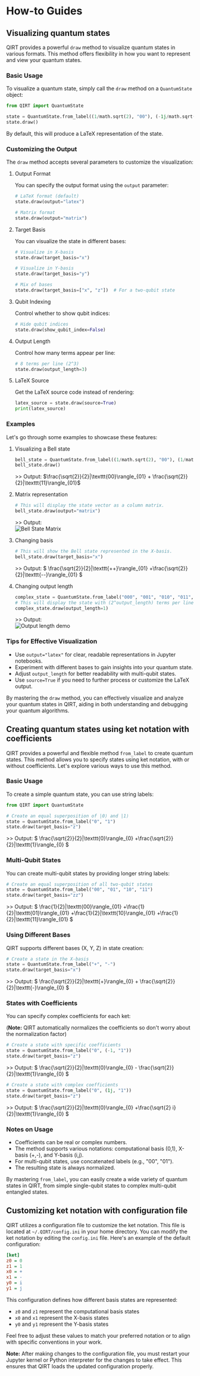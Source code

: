 # How-to Guides

## **Visualizing quantum states**

QIRT provides a powerful `draw` method to visualize quantum states in various formats. This method offers flexibility in how you want to represent and view your quantum states.

### Basic Usage

To visualize a quantum state, simply call the `draw` method on a `QuantumState` object:

```python
from QIRT import QuantumState

state = QuantumState.from_label((1/math.sqrt(2), "00"), (-1j/math.sqrt(2), "11"))
state.draw()
```

By default, this will produce a LaTeX representation of the state.

### Customizing the Output

The `draw` method accepts several parameters to customize the visualization:

1. Output Format

    You can specify the output format using the `output` parameter:

    ```python
    # LaTeX format (default)
    state.draw(output="latex")

    # Matrix format
    state.draw(output="matrix")
    ```

2. Target Basis

    You can visualize the state in different bases:

    ```python
    # Visualize in X-basis
    state.draw(target_basis="x")

    # Visualize in Y-basis
    state.draw(target_basis="y")

    # Mix of bases
    state.draw(target_basis=["x", "z"])  # For a two-qubit state
    ```

3. Qubit Indexing

    Control whether to show qubit indices:

    ```python
    # Hide qubit indices
    state.draw(show_qubit_index=False)
    ```

4. Output Length

    Control how many terms appear per line:

    ```python
    # 8 terms per line (2^3)
    state.draw(output_length=3)
    ```

5. LaTeX Source

    Get the LaTeX source code instead of rendering:

    ```python
    latex_source = state.draw(source=True)
    print(latex_source)
    ```

### Examples

Let's go through some examples to showcase these features:

1. Visualizing a Bell state

    ```python
    bell_state = QuantumState.from_label((1/math.sqrt(2), "00"), (1/math.sqrt(2), "11"))
    bell_state.draw()
    ```

    \>> Output:
    $\frac{\sqrt{2}}{2}|\texttt{00}\rangle_{01} + \frac{\sqrt{2}}{2}|\texttt{11}\rangle_{01}$

2. Matrix representation

    ```python
    # This will display the state vector as a column matrix.
    bell_state.draw(output="matrix")
    ```

    \>> Output:  
    ![Bell State Matrix](./imgs/bell_state_matrix.png)

3. Changing basis

    ```python
    # This will show the Bell state represented in the X-basis.
    bell_state.draw(target_basis="x")
    ```

    \>> Output: $ \\frac{\\sqrt{2}}{2}|\\texttt{++}\\rangle_{01} +\\frac{\\sqrt{2}}{2}|\\texttt{--}\\rangle_{01} $

4. Changing output length

    ```python
    complex_state = QuantumState.from_label("000", "001", "010", "011", "100", "101", "110", "111")
    # This will display the state with (2^output_length) terms per line.
    complex_state.draw(output_length=1)
    ```

    \>> Output:  
    ![Output length demo](./imgs/output_length_demo.png)

### Tips for Effective Visualization

- Use `output="latex"` for clear, readable representations in Jupyter notebooks.
- Experiment with different bases to gain insights into your quantum state.
- Adjust `output_length` for better readability with multi-qubit states.
- Use `source=True` if you need to further process or customize the LaTeX output.

By mastering the `draw` method, you can effectively visualize and analyze your quantum states in QIRT, aiding in both understanding and debugging your quantum algorithms.

## **Creating quantum states using ket notation with coefficients**

QIRT provides a powerful and flexible method `from_label` to create quantum states. This method allows you to specify states using ket notation, with or without coefficients. Let's explore various ways to use this method.

### Basic Usage

To create a simple quantum state, you can use string labels:

```python
from QIRT import QuantumState

# Create an equal superposition of |0⟩ and |1⟩
state = QuantumState.from_label("0", "1")
state.draw(target_basis="z")
```

\>> Output: $ \\frac{\\sqrt{2}}{2}|\\texttt{0}\\rangle_{0} +\\frac{\\sqrt{2}}{2}|\\texttt{1}\\rangle_{0} $

### Multi-Qubit States

You can create multi-qubit states by providing longer string labels:

```python
# Create an equal superposition of all two-qubit states
state = QuantumState.from_label("00", "01", "10", "11")
state.draw(target_basis="zz")
```

\>> Output: $ \\frac{1}{2}|\\texttt{00}\\rangle_{01} +\\frac{1}{2}|\\texttt{01}\\rangle_{01} +\\frac{1}{2}|\\texttt{10}\\rangle_{01} +\\frac{1}{2}|\\texttt{11}\\rangle_{01} $

### Using Different Bases

QIRT supports different bases (X, Y, Z) in state creation:

```python
# Create a state in the X-basis
state = QuantumState.from_label("+", "-")
state.draw(target_basis="x")
```

\>> Output: $ \\frac{\\sqrt{2}}{2}|\\texttt{+}\\rangle_{0} + \\frac{\\sqrt{2}}{2}|\\texttt{-}\\rangle_{0} $

### States with Coefficients

You can specify complex coefficients for each ket:

(**Note:** QIRT automatically normalizes the coefficients so don't worry about the normalization factor)

```python
# Create a state with specific coefficients
state = QuantumState.from_label("0", (-1, "1"))
state.draw(target_basis="z")
```

\>> Output: $ \\frac{\\sqrt{2}}{2}|\\texttt{0}\\rangle_{0} - \\frac{\\sqrt{2}}{2}|\\texttt{1}\\rangle_{0} $

```python
# Create a state with complex coefficients
state = QuantumState.from_label("0", (1j, "1"))
state.draw(target_basis="z")
```

\>> Output: $ \\frac{\\sqrt{2}}{2}|\\texttt{0}\\rangle_{0} +\\frac{\\sqrt{2} i}{2}|\\texttt{1}\\rangle_{0} $

### Notes on Usage

- Coefficients can be real or complex numbers.
- The method supports various notations: computational basis (0,1), X-basis (+,-), and Y-basis (i,j).
- For multi-qubit states, use concatenated labels (e.g., "00", "01").
- The resulting state is always normalized.

By mastering `from_label`, you can easily create a wide variety of quantum states in QIRT, from simple single-qubit states to complex multi-qubit entangled states.

## **Customizing ket notation with configuration file**

QIRT utilizes a configuration file to customize the ket notation. This file is located at `~/.QIRT/config.ini` in your home directory. You can modify the ket notation by editing the `config.ini` file. Here's an example of the default configuration:

```ini
[ket]
z0 = 0
z1 = 1
x0 = +
x1 = -
y0 = i
y1 = j
```

This configuration defines how different basis states are represented:

- `z0` and `z1` represent the computational basis states
- `x0` and `x1` represent the X-basis states
- `y0` and `y1` represent the Y-basis states

Feel free to adjust these values to match your preferred notation or to align with specific conventions in your work.

**Note:** After making changes to the configuration file, you must restart your Jupyter kernel or Python interpreter for the changes to take effect. This ensures that QIRT loads the updated configuration properly.
